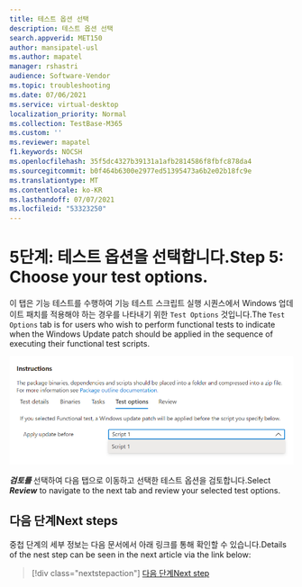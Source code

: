 ```yaml
---
title: 테스트 옵션 선택
description: 테스트 옵션 선택
search.appverid: MET150
author: mansipatel-usl
ms.author: mapatel
manager: rshastri
audience: Software-Vendor
ms.topic: troubleshooting
ms.date: 07/06/2021
ms.service: virtual-desktop
localization_priority: Normal
ms.collection: TestBase-M365
ms.custom: ''
ms.reviewer: mapatel
f1.keywords: NOCSH
ms.openlocfilehash: 35f5dc4327b39131a1afb2814586f8fbfc878da4
ms.sourcegitcommit: b0f464b6300e2977ed51395473a6b2e02b18fc9e
ms.translationtype: MT
ms.contentlocale: ko-KR
ms.lasthandoff: 07/07/2021
ms.locfileid: "53323250"
---
```

# <a name="step-5-choose-your-test-options"></a><span data-ttu-id="b90a9-103">5단계: 테스트 옵션을 선택합니다.</span><span class="sxs-lookup"><span data-stu-id="b90a9-103">Step 5: Choose your test options.</span></span> 

<span data-ttu-id="b90a9-104">이 탭은 기능 테스트를 수행하여 기능 테스트 스크립트 실행 시퀀스에서 Windows 업데이트 패치를 적용해야 하는 경우를 나타내기 위한 ```Test Options``` 것입니다.</span><span class="sxs-lookup"><span data-stu-id="b90a9-104">The ```Test Options``` tab is for users who wish to perform functional tests to indicate when the Windows Update patch should be applied in the sequence of executing their functional test scripts.</span></span>

![테스트 옵션의 이미지입니다.](Media/testoptions.png)

<span data-ttu-id="b90a9-107">_**검토를**_ 선택하여 다음 탭으로 이동하고 선택한 테스트 옵션을 검토합니다.</span><span class="sxs-lookup"><span data-stu-id="b90a9-107">Select _**Review**_ to navigate to the next tab and review your selected test options.</span></span>

## <a name="next-steps"></a><span data-ttu-id="b90a9-108">다음 단계</span><span class="sxs-lookup"><span data-stu-id="b90a9-108">Next steps</span></span>

<span data-ttu-id="b90a9-109">중첩 단계의 세부 정보는 다음 문서에서 아래 링크를 통해 확인할 수 있습니다.</span><span class="sxs-lookup"><span data-stu-id="b90a9-109">Details of the nest step can be seen in the next article via the link below:</span></span>
> [!div class="nextstepaction"]
> [<span data-ttu-id="b90a9-110">다음 단계</span><span class="sxs-lookup"><span data-stu-id="b90a9-110">Next step</span></span>](review.md)
